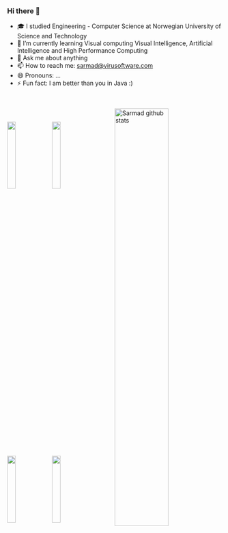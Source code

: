 ### Hi there 👋

<!--
**SarmadSA/SarmadSA** is a ✨ _special_ ✨ repository because its `README.md` (this file) appears on your GitHub profile.

Here are some ideas to get you started:
-->
- 🎓 I studied Engineering - Computer Science at Norwegian University of Science and Technology
- 🌱 I’m currently learning Visual computing Visual Intelligence, Artificial Intelligence and High Performance Computing
- 💬 Ask me about anything
- 📫 How to reach me: sarmad@virusoftware.com
- 😄 Pronouns: ...
- ⚡ Fun fact: I am better than you in Java :)


<!-- Your github readme stats
You can use this api: https://github.com/anuraghazra/github-readme-stats
-->
<br />
<p>
    <img width="50%" align="right" alt="Sarmad github stats" src="https://github-readme-stats.vercel.app/api?username=SarmadSA&show_icons=true" />
  </a>
  
  <!-- Your languages and tools. Be careful with the alignment. 
  You can use this sites to get logos: https://www.vectorlogo.zone or https://simpleicons.org/
  -->
  
   <br />
  <div>
   <img width="20%" src="https://www.vectorlogo.zone/logos/java/java-ar21.svg">
   <img width="20%" src="https://www.vectorlogo.zone/logos/git-scm/git-scm-ar21.svg">
   <img width="20%" src="https://www.vectorlogo.zone/logos/javascript/javascript-ar21.svg">
   <img width="20%" src="https://www.vectorlogo.zone/logos/reactjs/reactjs-ar21.svg">
   <div/>
   <br />
</p>
